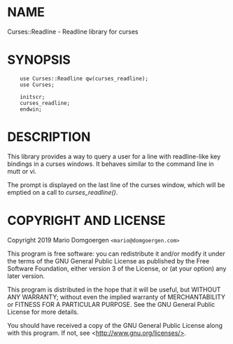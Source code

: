 # NAME

Curses::Readline - Readline library for curses

# SYNOPSIS

        use Curses::Readline qw(curses_readline);
        use Curses;

        initscr;
        curses_readline;
        endwin;

# DESCRIPTION

This library provides a way to query a user for a line with
readline-like key bindings in a curses windows. It behaves similar to
the command line in mutt or vi.

The prompt is displayed on the last line of the curses window, which
will be emptied on a call to _curses\_readline()_.

# COPYRIGHT AND LICENSE

Copyright 2019 Mario Domgoergen `<mario@domgoergen.com>`

This program is free software: you can redistribute it and/or modify
it under the terms of the GNU General Public License as published by
the Free Software Foundation, either version 3 of the License, or
(at your option) any later version.

This program is distributed in the hope that it will be useful,
but WITHOUT ANY WARRANTY; without even the implied warranty of
MERCHANTABILITY or FITNESS FOR A PARTICULAR PURPOSE.  See the
GNU General Public License for more details.

You should have received a copy of the GNU General Public License
along with this program.  If not, see &lt;http://www.gnu.org/licenses/>.
